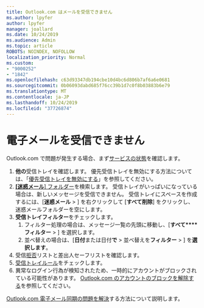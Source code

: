```yaml
---
title: Outlook.com はメールを受信できません
ms.author: lpyfer
author: lpyfer
manager: joallard
ms.date: 10/24/2019
ms.audience: Admin
ms.topic: article
ROBOTS: NOINDEX, NOFOLLOW
localization_priority: Normal
ms.custom:
- "9000252"
- "1842"
ms.openlocfilehash: c63d93347db194cbe10d4bc6d806b7af6a6e0681
ms.sourcegitcommit: 0b06093dabd685f76cc39b1d7c0f8b03883b6e79
ms.translationtype: MT
ms.contentlocale: ja-JP
ms.lasthandoff: 10/24/2019
ms.locfileid: "37726874"
---
```

# <a name="unable-to-receive-email"></a>電子メールを受信できません

Outlook.com で問題が発生する場合、まず[サービスの状態](https://go.microsoft.com/fwlink/p/?linkid=837482)を確認します。

1. **他の**受信トレイを確認します。 優先受信トレイを無効にする方法については、「[優先受信トレイを無効にする](https://support.office.com/article/f714d94d-9e63-4217-9ccb-6cb2986aa1b2)」を参照してください。 
2. [ **[迷惑メール**] フォルダー](https://outlook.live.com/mail/junkemail)を検索します。 受信トレイがいっぱいになっている場合は、新しいメッセージを受信できません。 受信トレイにスペースを作成するには、[**迷惑メール** > ] を右クリックして [**すべて削除**] をクリックし、迷惑メールフォルダーを空にします。
3. **受信トレイフィルター**をチェックします。 
    1. フィルター処理の場合は、メッセージ一覧の先頭に移動し、[**すべて****フィルター** > ] を選択します。
    2. 並べ替えの場合は、[**日付**または日付**で** > 並べ替えを**フィルター** > ] を**選択します**。
4. 受信[拒否](https://outlook.live.com/mail/options/mail/junkEmail)リストと差出人セーフリストを確認します。
5. [受信トレイルール](https://outlook.live.com/mail/options/mail/rules)をチェックします。
6. 異常なログイン行為が検知されたため、一時的にアカウントがブロックされている可能性があります。 [Outlook.com のアカウントのブロックを解除する](https://support.office.com/article/f4ad2701-d166-4d8b-8a6a-9af2a1f8a4c4)を参照してください。

[Outlook.com 電子メール同期の問題を解決](https://support.office.com/article/d39e3341-8d79-4bf1-b3c7-ded602233642)する方法について説明します。